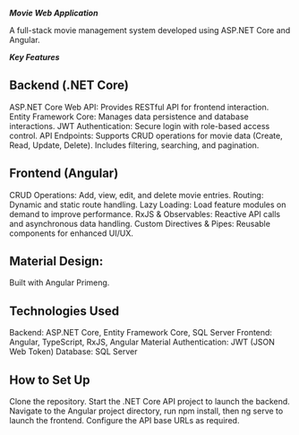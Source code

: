 _**Movie Web Application**_

A full-stack movie management system developed using ASP.NET Core and Angular.

**_Key Features_**

 **Backend (.NET Core)**
-----------------------
 ASP.NET Core Web API:
 Provides RESTful API for frontend interaction.
 Entity Framework Core:
 Manages data persistence and database interactions.
 JWT Authentication:
 Secure login with role-based access control.
 API Endpoints:
 Supports CRUD operations for movie data (Create, Read, Update, Delete).
 Includes filtering, searching, and pagination.

**Frontend (Angular)**
---------------------
CRUD Operations:
Add, view, edit, and delete movie entries.
Routing:
Dynamic and static route handling.
Lazy Loading:
Load feature modules on demand to improve performance.
RxJS & Observables:
Reactive API calls and asynchronous data handling.
Custom Directives & Pipes:
Reusable components for enhanced UI/UX.

**Material Design:**
--------------------
Built with Angular Primeng.

**Technologies Used**
--------------------
Backend: ASP.NET Core, Entity Framework Core, SQL Server
Frontend: Angular, TypeScript, RxJS, Angular Material
Authentication: JWT (JSON Web Token)
Database: SQL Server

**How to Set Up**
----------------
Clone the repository.
Start the .NET Core API project to launch the backend.
Navigate to the Angular project directory, run npm install, then ng serve to launch the frontend.
Configure the API base URLs as required.
